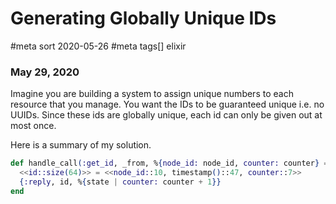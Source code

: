 # Generating Globally Unique IDs
#meta sort 2020-05-26
#meta tags[] elixir
### May 29, 2020

Imagine you are building a system to assign unique numbers to each
resource that you manage. You want the IDs to be guaranteed unique
i.e. no UUIDs.  Since these ids are globally unique, each id can
only be given out at most once.

Here is a summary of my solution.


```elixir
def handle_call(:get_id, _from, %{node_id: node_id, counter: counter} = state) do
  <<id::size(64)>> = <<node_id::10, timestamp()::47, counter::7>>
  {:reply, id, %{state | counter: counter + 1}}
end
```
